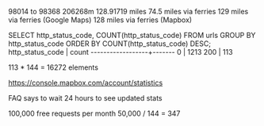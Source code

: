 98014 to 98368 206268m 128.91719 miles
74.5 miles via ferries
129 miles via ferries (Google Maps)
128 miles via ferries (Mapbox)

SELECT http_status_code, COUNT(http_status_code) FROM urls GROUP BY http_status_code ORDER BY COUNT(http_status_code) DESC;
 http_status_code | count 
------------------+-------
                0 |  1213
              200 |   113

113 * 144 = 16272 elements

https://console.mapbox.com/account/statistics

FAQ says to wait 24 hours to see updated stats

100,000 free requests per month
50,000 / 144 = 347

